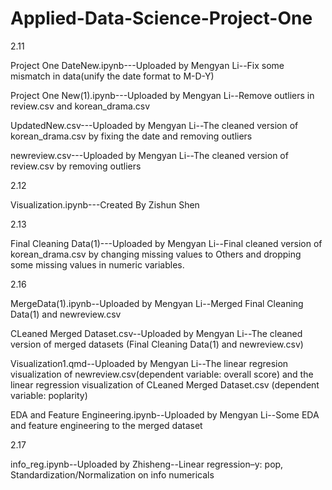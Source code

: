 # Applied-Data-Science-Project-One
2.11

Project One DateNew.ipynb---Uploaded by Mengyan Li--Fix some mismatch in data(unify the date format to M-D-Y)

Project One New(1).ipynb---Uploaded by Mengyan Li--Remove outliers in review.csv and korean_drama.csv

UpdatedNew.csv---Uploaded by Mengyan Li--The cleaned version of korean_drama.csv by fixing the date and removing outliers

newreview.csv---Uploaded by Mengyan Li--The cleaned version of review.csv by removing outliers


2.12 

Visualization.ipynb---Created By Zishun Shen

2.13

Final Cleaning Data(1)---Uploaded by Mengyan Li--Final cleaned version of korean_drama.csv by changing missing values to Others and dropping some missing values in numeric variables. 

2.16

MergeData(1).ipynb--Uploaded by Mengyan Li--Merged Final Cleaning Data(1) and newreview.csv

CLeaned Merged Dataset.csv--Uploaded by Mengyan Li--The cleaned version of merged datasets (Final Cleaning Data(1) and newreview.csv)

Visualization1.qmd--Uploaded by Mengyan Li--The linear regresion visualization of newreview.csv(dependent variable: overall score) and the linear regression visualization of CLeaned Merged Dataset.csv (dependent variable: poplarity)

EDA and Feature Engineering.ipynb--Uploaded by Mengyan Li--Some EDA and feature engineering to the merged dataset

2.17

info_reg.ipynb--Uploaded by Zhisheng--Linear regression–y: pop, Standardization/Normalization on info numericals
